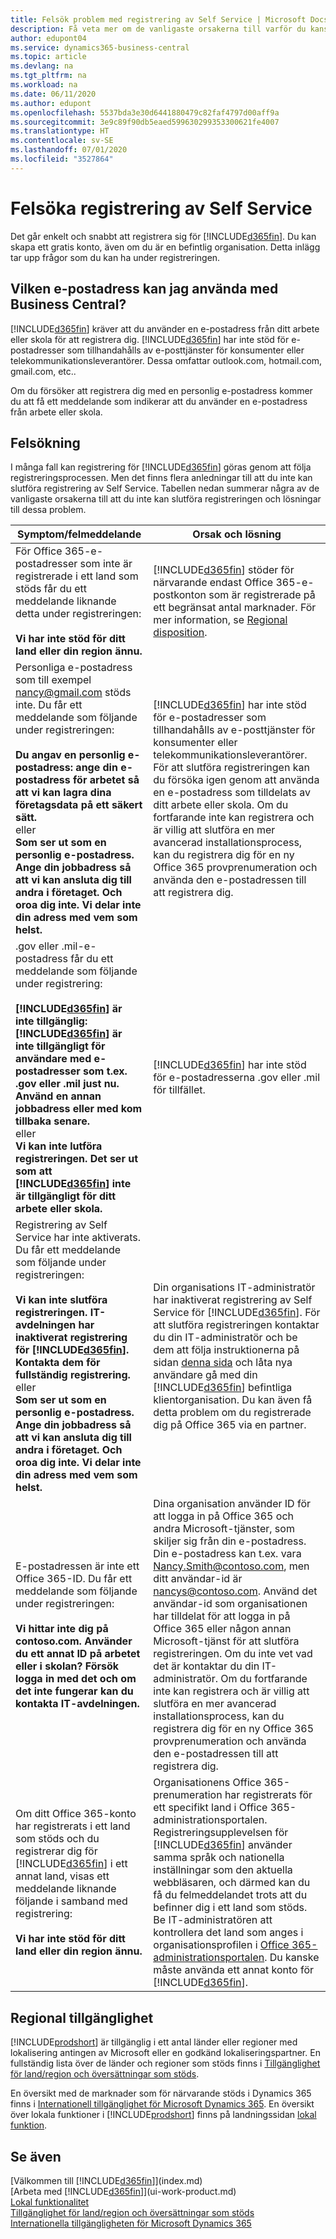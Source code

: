 ```yaml
---
title: Felsök problem med registrering av Self Service | Microsoft Docs
description: Få veta mer om de vanligaste orsakerna till varför du kanske inte kan slutföra registreringen till Business Central, samt hur du åtgärdar dem.
author: edupont04
ms.service: dynamics365-business-central
ms.topic: article
ms.devlang: na
ms.tgt_pltfrm: na
ms.workload: na
ms.date: 06/11/2020
ms.author: edupont
ms.openlocfilehash: 5537bda3e30d6441880479c82faf4797d00aff9a
ms.sourcegitcommit: 3e9c89f90db5eaed599630299353300621fe4007
ms.translationtype: HT
ms.contentlocale: sv-SE
ms.lasthandoff: 07/01/2020
ms.locfileid: "3527864"
---
```

# <a name="troubleshooting-self-service-sign-up"></a>Felsöka registrering av Self Service
Det går enkelt och snabbt att registrera sig för [!INCLUDE[d365fin](includes/d365fin_md.md)]. Du kan skapa ett gratis konto, även om du är en befintlig organisation. Detta inlägg tar upp frågor som du kan ha under registreringen.

## <a name="what-email-address-can-i-use-with-business-central"></a>Vilken e-postadress kan jag använda med Business Central?
[!INCLUDE[d365fin](includes/d365fin_md.md)] kräver att du använder en e-postadress från ditt arbete eller skola för att registrera dig. [!INCLUDE[d365fin](includes/d365fin_md.md)] har inte stöd för e-postadresser som tillhandahålls av e-posttjänster för konsumenter eller telekommunikationsleverantörer. Dessa omfattar outlook.com, hotmail.com, gmail.com, etc..

Om du försöker att registrera dig med en personlig e-postadress kommer du att få ett meddelande som indikerar att du använder en e-postadress från arbete eller skola.

## <a name="troubleshooting"></a>Felsökning
I många fall kan registrering för [!INCLUDE[d365fin](includes/d365fin_md.md)] göras genom att följa registreringsprocessen. Men det finns flera anledningar till att du inte kan slutföra registrering av Self Service. Tabellen nedan summerar några av de vanligaste orsakerna till att du inte kan slutföra registreringen och lösningar till dessa problem.

| Symptom/felmeddelande | Orsak och lösning |
| --------------------- | -------------------- |
| För Office 365-e-postadresser som inte är registrerade i ett land som stöds får du ett meddelande liknande detta under registreringen:<br /><br />**Vi har inte stöd för ditt land eller din region ännu.** |[!INCLUDE[d365fin](includes/d365fin_md.md)] stöder för närvarande endast Office 365-e-postkonton som är registrerade på ett begränsat antal marknader. För mer information, se [Regional disposition](#regional-availability). |
| Personliga e-postadress som till exempel nancy@gmail.com stöds inte. Du får ett meddelande som följande under registreringen:<br /><br />**Du angav en personlig e-postadress: ange din e-postadress för arbetet så att vi kan lagra dina företagsdata på ett säkert sätt.**<br> eller <br> **Som ser ut som en personlig e-postadress. Ange din jobbadress så att vi kan ansluta dig till andra i företaget. Och oroa dig inte. Vi delar inte din adress med vem som helst.** |[!INCLUDE[d365fin](includes/d365fin_md.md)] har inte stöd för e-postadresser som tillhandahålls av e-posttjänster för konsumenter eller telekommunikationsleverantörer. För att slutföra registreringen kan du försöka igen genom att använda en e-postadress som tilldelats av ditt arbete eller skola. Om du fortfarande inte kan registrera och är villig att slutföra en mer avancerad installationsprocess, kan du registrera dig för en ny Office 365 provprenumeration och använda den e-postadressen till att registrera dig. |
| .gov eller .mil-e-postadress får du ett meddelande som följande under registrering:<br /><br />**[!INCLUDE[d365fin](includes/d365fin_md.md)] är inte tillgänglig: [!INCLUDE[d365fin](includes/d365fin_md.md)] är inte tillgängligt för användare med e-postadresser som t.ex. .gov eller .mil just nu. Använd en annan jobbadress eller med kom tillbaka senare.** <br>eller <br>**Vi kan inte lutföra registreringen. Det ser ut som att [!INCLUDE[d365fin](includes/d365fin_md.md)] inte är tillgängligt för ditt arbete eller skola.** |[!INCLUDE[d365fin](includes/d365fin_md.md)] har inte stöd för e-postadresserna .gov eller .mil för tillfället. |
| Registrering av Self Service har inte aktiverats. Du får ett meddelande som följande under registreringen:<br /><br />**Vi kan inte slutföra registreringen. IT-avdelningen har inaktiverat registrering för [!INCLUDE[d365fin](includes/d365fin_md.md)]. Kontakta dem för fullständig registrering.** <br>eller <br> **Som ser ut som en personlig e-postadress. Ange din jobbadress så att vi kan ansluta dig till andra i företaget. Och oroa dig inte. Vi delar inte din adress med vem som helst.** |Din organisations IT-administratör har inaktiverat registrering av Self Service för [!INCLUDE[d365fin](includes/d365fin_md.md)]. För att slutföra registreringen kontaktar du din IT-administratör och be dem att följa instruktionerna på sidan [denna sida](/dynamics365/business-central/dev-itpro/developer/devenv-business-central-manage-selfservice-signups) och låta nya användare gå med din [!INCLUDE[d365fin](includes/d365fin_md.md)] befintliga klientorganisation. Du kan även få detta problem om du registrerade dig på Office 365 via en partner. |
| E-postadressen är inte ett Office 365-ID. Du får ett meddelande som följande under registreringen:<br /><br />**Vi hittar inte dig på contoso.com. Använder du ett annat ID på arbetet eller i skolan? Försök logga in med det och om det inte fungerar kan du kontakta IT-avdelningen.** |Dina organisation använder ID för att logga in på Office 365 och andra Microsoft-tjänster, som skiljer sig från din e-postadress. Din e-postadress kan t.ex. vara Nancy.Smith@contoso.com, men ditt användar-id är nancys@contoso.com. Använd det användar-id som organisationen har tilldelat för att logga in på Office 365 eller någon annan Microsoft-tjänst för att slutföra registreringen. Om du inte vet vad det är kontaktar du din IT-administratör. Om du fortfarande inte kan registrera och är villig att slutföra en mer avancerad installationsprocess, kan du registrera dig för en ny Office 365 provprenumeration och använda den e-postadressen till att registrera dig. |
| Om ditt Office 365-konto har registrerats i ett land som stöds och du registrerar dig för [!INCLUDE[d365fin](includes/d365fin_md.md)] i ett annat land, visas ett meddelande liknande följande i samband med registrering:<br /><br />**Vi har inte stöd för ditt land eller din region ännu.**| Organisationens Office 365-prenumeration har registrerats för ett specifikt land i Office 365-administrationsportalen. Registreringsupplevelsen för [!INCLUDE[d365fin](includes/d365fin_md.md)] använder samma språk och nationella inställningar som den aktuella webbläsaren, och därmed kan du få du felmeddelandet trots att du befinner dig i ett land som stöds. Be IT-administratören att kontrollera det land som anges i organisationsprofilen i [Office 365-administrationsportalen](https://portal.office.com/adminportal/home#/companyprofile). Du kanske måste använda ett annat konto för [!INCLUDE[d365fin](includes/d365fin_md.md)].|

## <a name="regional-availability"></a>Regional tillgänglighet

[!INCLUDE[prodshort](includes/prodshort.md)] är tillgänglig i ett antal länder eller regioner med lokalisering antingen av Microsoft eller en godkänd lokaliseringspartner. En fullständig lista över de länder och regioner som stöds finns i [Tillgänglighet för land/region och översättningar som stöds](/dynamics365/business-central/dev-itpro/compliance/apptest-countries-and-translations?toc=/dynamics365/business-central/toc.json).  

En översikt med de marknader som för närvarande stöds i Dynamics 365 finns i [Internationell tillgänglighet för Microsoft Dynamics 365](/dynamics365/get-started/availability). En översikt över lokala funktioner i [!INCLUDE[prodshort](includes/prodshort.md)] finns på landningssidan [lokal funktion](about-localization.md).  

## <a name="see-also"></a>Se även

[Välkommen till [!INCLUDE[d365fin](includes/d365fin_long_md.md)]](index.md)  
[Arbeta med [!INCLUDE[d365fin](includes/d365fin_md.md)]](ui-work-product.md)  
[Lokal funktionalitet](about-localization.md)  
[Tillgänglighet för land/region och översättningar som stöds](/dynamics365/business-central/dev-itpro/compliance/apptest-countries-and-translations?toc=/dynamics365/business-central/toc.json)  
[Internationella tillgängligheten för Microsoft Dynamics 365](/dynamics365/get-started/availability)  
